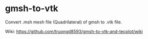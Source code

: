 # gmsh-to-vtk
Convert .msh mesh file (Quadrilateral) of gmsh to .vtk file.

Wiki: https://github.com/truongd8593/gmsh-to-vtk-and-tecplot/wiki
